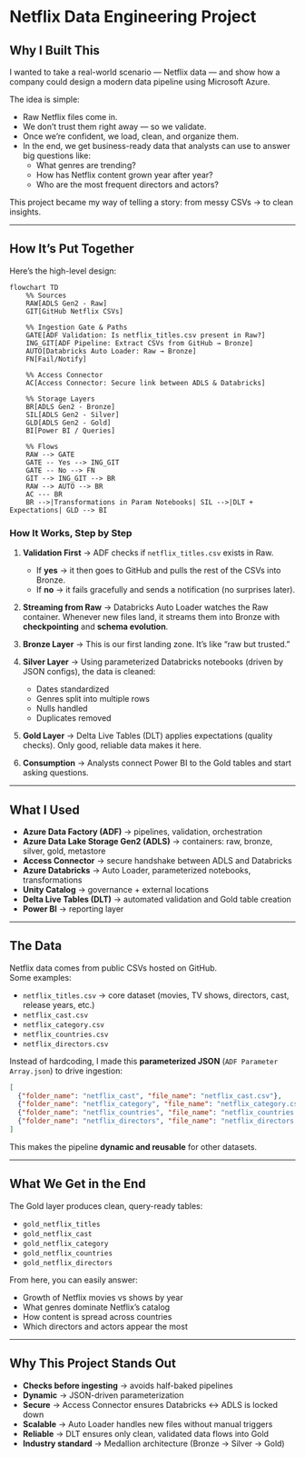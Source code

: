 # Netflix Data Engineering Project  

##  Why I Built This  
I wanted to take a real-world scenario — Netflix data — and show how a company could design a modern data pipeline using Microsoft Azure.  

The idea is simple:  
- Raw Netflix files come in.  
- We don’t trust them right away — so we validate.  
- Once we’re confident, we load, clean, and organize them.  
- In the end, we get business-ready data that analysts can use to answer big questions like:  
  - What genres are trending?  
  - How has Netflix content grown year after year?  
  - Who are the most frequent directors and actors?  

This project became my way of telling a story: from messy CSVs → to clean insights.  

---

##  How It’s Put Together  

Here’s the high-level design:  

```mermaid
flowchart TD
    %% Sources
    RAW[ADLS Gen2 - Raw]
    GIT[GitHub Netflix CSVs]

    %% Ingestion Gate & Paths
    GATE[ADF Validation: Is netflix_titles.csv present in Raw?]
    ING_GIT[ADF Pipeline: Extract CSVs from GitHub → Bronze]
    AUTO[Databricks Auto Loader: Raw → Bronze]
    FN[Fail/Notify]

    %% Access Connector
    AC[Access Connector: Secure link between ADLS & Databricks]

    %% Storage Layers
    BR[ADLS Gen2 - Bronze]
    SIL[ADLS Gen2 - Silver]
    GLD[ADLS Gen2 - Gold]
    BI[Power BI / Queries]

    %% Flows
    RAW --> GATE
    GATE -- Yes --> ING_GIT
    GATE -- No --> FN
    GIT --> ING_GIT --> BR
    RAW --> AUTO --> BR
    AC --- BR
    BR -->|Transformations in Param Notebooks| SIL -->|DLT + Expectations| GLD --> BI
```

### How It Works, Step by Step  
1. **Validation First** → ADF checks if `netflix_titles.csv` exists in Raw.  
   - If **yes** → it then goes to GitHub and pulls the rest of the CSVs into Bronze.  
   - If **no** → it fails gracefully and sends a notification (no surprises later).  

2. **Streaming from Raw** → Databricks Auto Loader watches the Raw container. Whenever new files land, it streams them into Bronze with **checkpointing** and **schema evolution**.  

3. **Bronze Layer** → This is our first landing zone. It’s like “raw but trusted.”  

4. **Silver Layer** → Using parameterized Databricks notebooks (driven by JSON configs), the data is cleaned:  
   - Dates standardized  
   - Genres split into multiple rows  
   - Nulls handled  
   - Duplicates removed  

5. **Gold Layer** → Delta Live Tables (DLT) applies expectations (quality checks). Only good, reliable data makes it here.  

6. **Consumption** → Analysts connect Power BI to the Gold tables and start asking questions.  

---

##  What I Used  
- **Azure Data Factory (ADF)** → pipelines, validation, orchestration  
- **Azure Data Lake Storage Gen2 (ADLS)** → containers: raw, bronze, silver, gold, metastore  
- **Access Connector** → secure handshake between ADLS and Databricks  
- **Azure Databricks** → Auto Loader, parameterized notebooks, transformations  
- **Unity Catalog** → governance + external locations  
- **Delta Live Tables (DLT)** → automated validation and Gold table creation  
- **Power BI** → reporting layer  

---

##  The Data  
Netflix data comes from public CSVs hosted on GitHub.  
Some examples:  
- `netflix_titles.csv` → core dataset (movies, TV shows, directors, cast, release years, etc.)  
- `netflix_cast.csv`  
- `netflix_category.csv`  
- `netflix_countries.csv`  
- `netflix_directors.csv`  

Instead of hardcoding, I made this **parameterized JSON** (`ADF Parameter Array.json`) to drive ingestion:  

```json
[
  {"folder_name": "netflix_cast", "file_name": "netflix_cast.csv"},
  {"folder_name": "netflix_category", "file_name": "netflix_category.csv"},
  {"folder_name": "netflix_countries", "file_name": "netflix_countries.csv"},
  {"folder_name": "netflix_directors", "file_name": "netflix_directors.csv"}
]
```

This makes the pipeline **dynamic and reusable** for other datasets.  

---

##  What We Get in the End  
The Gold layer produces clean, query-ready tables:  
- `gold_netflix_titles`  
- `gold_netflix_cast`  
- `gold_netflix_category`  
- `gold_netflix_countries`  
- `gold_netflix_directors`  

From here, you can easily answer:  
- Growth of Netflix movies vs shows by year  
- What genres dominate Netflix’s catalog  
- How content is spread across countries  
- Which directors and actors appear the most  

---

## Why This Project Stands Out  
- **Checks before ingesting** → avoids half-baked pipelines  
- **Dynamic** → JSON-driven parameterization  
- **Secure** → Access Connector ensures Databricks ↔ ADLS is locked down  
- **Scalable** → Auto Loader handles new files without manual triggers  
- **Reliable** → DLT ensures only clean, validated data flows into Gold  
- **Industry standard** → Medallion architecture (Bronze → Silver → Gold)  

